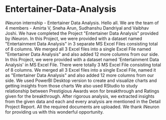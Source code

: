 # Entertainer-Data-Analysis
iNeuron internship - Entertainer Data Analysis.
Hello all. We are the team of 4 members -
Amirta V, Sneha Arun, Sudhanshu Dandriyal and Vaibhav Joshi.
We have completed the Project "Entertainer Data Analysis" provided by iNeuron. In this Project, we were provided with a dataset named "Entertainment Data Analysis" in 3 separate MS Excel Files consisting total of 8 columns. We merged all 3 Excel files into a single Excel File named "Entertainer Data Analysis" and also added 12 more columns from our side. In this Project, we were provided with a dataset named 'Entertainment Data Analysis' in MS Excel File. There were totally 3 MS Excel File consisting total of 8 columns. We merged all 3 Excel files into a single Excel File, named it as "Entertainer Data Analysis" and also added 12 more columns from our side.
We used PowerBI Desktop version to create and visualize charts and getting insights from those charts
We also used RStudio to study relationship between Prestigious Awards won for breakthrough and Ratings given for the breakthrough.
After rigorous analysis, we extracted insights from the given data and each and every analysis are mentioned in the Detail Project Report.
All the required documents are uploaded.
We thank iNeuron for providing us with this wonderful opportunity.
